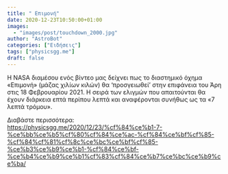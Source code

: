 ```yaml
---
title: " Επιμονή"
date: 2020-12-23T10:50:00+01:00
images:
  - "images/post/touchdown_2000.jpg"
author: "AstroBot"
categories: ["Ειδήσεις"]
tags: ["physicsgg.me"]
draft: false
---
```


H NASA διαμέσου ενός βίντεο μας δείχνει πως το διαστημικό όχημα «Επιμονή» (μάζας χιλίων κιλών) θα ‘προσγειωθεί’ στην επιφάνεια του Άρη στις 18 Φεβρουαρίου 2021. Η σειρά των ελιγμών που απαιτούνται θα έχουν διάρκεια επτά περίπου λεπτά και αναφέρονται συνήθως ως τα «7 λεπτά τρόμου».

Διαβάστε περισσότερα: https://physicsgg.me/2020/12/23/%cf%84%ce%b1-7-%ce%bb%ce%b5%cf%80%cf%84%ce%ac-%cf%84%ce%bf%cf%85-%cf%84%cf%81%cf%8c%ce%bc%ce%bf%cf%85-%ce%b3%ce%b9%ce%b1-%cf%84%ce%bf-%ce%b4%ce%b9%ce%b1%cf%83%cf%84%ce%b7%ce%bc%ce%b9%ce%ba/
